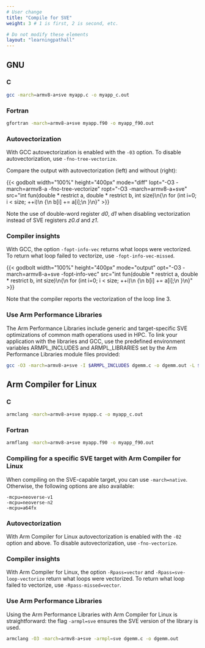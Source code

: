 ```yaml
---
# User change
title: "Compile for SVE"
weight: 3 # 1 is first, 2 is second, etc.

# Do not modify these elements
layout: "learningpathall"
---
```


## GNU

### C

```bash
gcc -march=armv8-a+sve myapp.c -o myapp_c.out
```

### Fortran

```bash
gfortran -march=armv8-a+sve myapp.f90 -o myapp_f90.out
```

### Autovectorization

With GCC autovectorization is enabled with the `-03` option. To disable autovectorization, use `-fno-tree-vectorize`.

Compare the output with autovectorization (left) and without (right):

{{< godbolt width="100%" height="400px" mode="diff" lopt="-O3 -march=armv8-a -fno-tree-vectorize" ropt="-O3 -march=armv8-a+sve" src="int fun(double * restrict a, double * restrict b, int size)\n{\n  for (int i=0; i < size; ++i)\n  {\n    b[i] += a[i];\n  }\n}" >}}

Note the use of double-word register _d0_, _d1_ when disabling vectorization instead of SVE registers _z0.d_ and _z1_.

### Compiler insights

With GCC, the option `-fopt-info-vec` returns what loops were vectorized. To return what loop failed to vectorize, use `-fopt-info-vec-missed`.

{{< godbolt width="100%" height="400px" mode="output" opt="-O3 -march=armv8-a+sve -fopt-info-vec" src="int fun(double * restrict a, double * restrict b, int size)\n{\n  for (int i=0; i < size; ++i)\n  {\n    b[i] += a[i];\n  }\n}" >}}

Note that the compiler reports the vectorization of the loop line 3.

### Use Arm Performance Libraries

The Arm Performance Libraries include generic and target-specific SVE optimizations of common math operations used in HPC. To link your application with the libraries and GCC, use the predefined environment variables ARMPL_INCLUDES and ARMPL_LIBRARIES set by the Arm Performance Libraries module files provided:

```bash
gcc -O3 -march=armv8-a+sve -I $ARMPL_INCLUDES dgemm.c -o dgemm.out -L $ARMPL_LIBRARIES -larmpl
```

## Arm Compiler for Linux

### C

```bash
armclang -march=armv8-a+sve myapp.c -o myapp_c.out
```

### Fortran

```bash
armflang -march=armv8-a+sve myapp.f90 -o myapp_f90.out
```

### Compiling for a specific SVE target with Arm Compiler for Linux

When compiling on the SVE-capable target, you can use `-march=native`. Otherwise, the following options are also available:

```console
-mcpu=neoverse-v1
-mcpu=neoverse-n2
-mcpu=a64fx
```

### Autovectorization

With Arm Compiler for Linux autovectorization is enabled with the `-02` option and above. To disable autovectorization, use `-fno-vectorize`.

### Compiler insights

With Arm Compiler for Linux, the option `-Rpass=vector` and `-Rpass=sve-loop-vectorize` return what loops were vectorized. To return what loop failed to vectorize, use `-Rpass-missed=vector`.

### Use Arm Performance Libraries

Using the Arm Performance Libraries with Arm Compiler for Linux is straightforward: the flag `-armpl=sve` ensures the SVE version of the library is used.

```bash
armclang -O3 -march=armv8-a+sve -armpl=sve dgemm.c -o dgemm.out
```
